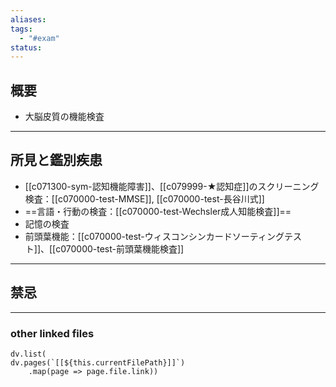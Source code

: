 ```yaml
---
aliases: 
tags:
  - "#exam"
status:
---
```

## 概要
- 大脳皮質の機能検査
---
## 所見と鑑別疾患
- [[c071300-sym-認知機能障害]]、[[c079999-★認知症]]のスクリーニング検査：[[c070000-test-MMSE]], [[c070000-test-長谷川式]]
- ==言語・行動の検査：[[c070000-test-Wechsler成人知能検査]]==
- 記憶の検査
- 前頭葉機能：[[c070000-test-ウィスコンシンカードソーティングテスト]]、[[c070000-test-前頭葉機能検査]]
---
## 禁忌
---
### other linked files
```dataviewjs
dv.list(
dv.pages(`[[${this.currentFilePath}]]`)
	.map(page => page.file.link))
```
